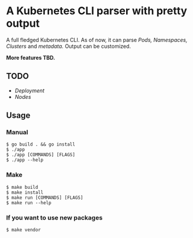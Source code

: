 # A Kubernetes CLI parser with pretty output 

A full fledged Kubernetes CLI. As of now, it can parse _Pods, Namespaces, Clusters_ and _metadata._ Output can be customized.

**More features TBD.**

## TODO ##
- _Deployment_
- _Nodes_
  
## Usage ##

### Manual ###
```console
$ go build . && go install
$ ./app
$ ./app [COMMANDS] [FLAGS]
$ ./app --help
```

### Make ###
```console
$ make build
$ make install
$ make run [COMMANDS] [FLAGS]
$ make run --help
```

### If you want to use new packages ###
```console
$ make vendor
```

